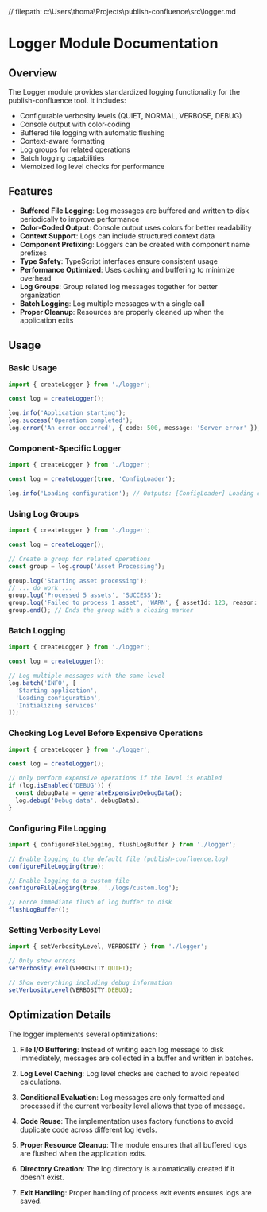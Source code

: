 // filepath: c:\Users\thoma\Projects\publish-confluence\src\logger.md
# Logger Module Documentation

## Overview

The Logger module provides standardized logging functionality for the publish-confluence tool. It includes:

- Configurable verbosity levels (QUIET, NORMAL, VERBOSE, DEBUG)
- Console output with color-coding
- Buffered file logging with automatic flushing
- Context-aware formatting
- Log groups for related operations
- Batch logging capabilities
- Memoized log level checks for performance

## Features

- **Buffered File Logging**: Log messages are buffered and written to disk periodically to improve performance
- **Color-Coded Output**: Console output uses colors for better readability
- **Context Support**: Logs can include structured context data
- **Component Prefixing**: Loggers can be created with component name prefixes
- **Type Safety**: TypeScript interfaces ensure consistent usage
- **Performance Optimized**: Uses caching and buffering to minimize overhead
- **Log Groups**: Group related log messages together for better organization
- **Batch Logging**: Log multiple messages with a single call
- **Proper Cleanup**: Resources are properly cleaned up when the application exits

## Usage

### Basic Usage

```typescript
import { createLogger } from './logger';

const log = createLogger();

log.info('Application starting');
log.success('Operation completed');
log.error('An error occurred', { code: 500, message: 'Server error' });
```

### Component-Specific Logger

```typescript
import { createLogger } from './logger';

const log = createLogger(true, 'ConfigLoader');

log.info('Loading configuration'); // Outputs: [ConfigLoader] Loading configuration
```

### Using Log Groups

```typescript
import { createLogger } from './logger';

const log = createLogger();

// Create a group for related operations
const group = log.group('Asset Processing');

group.log('Starting asset processing');
// ... do work ...
group.log('Processed 5 assets', 'SUCCESS');
group.log('Failed to process 1 asset', 'WARN', { assetId: 123, reason: 'Invalid format' });
group.end(); // Ends the group with a closing marker
```

### Batch Logging

```typescript
import { createLogger } from './logger';

const log = createLogger();

// Log multiple messages with the same level
log.batch('INFO', [
  'Starting application',
  'Loading configuration',
  'Initializing services'
]);
```

### Checking Log Level Before Expensive Operations

```typescript
import { createLogger } from './logger';

const log = createLogger();

// Only perform expensive operations if the level is enabled
if (log.isEnabled('DEBUG')) {
  const debugData = generateExpensiveDebugData();
  log.debug('Debug data', debugData);
}
```

### Configuring File Logging

```typescript
import { configureFileLogging, flushLogBuffer } from './logger';

// Enable logging to the default file (publish-confluence.log)
configureFileLogging(true);

// Enable logging to a custom file
configureFileLogging(true, './logs/custom.log');

// Force immediate flush of log buffer to disk
flushLogBuffer();
```

### Setting Verbosity Level

```typescript
import { setVerbosityLevel, VERBOSITY } from './logger';

// Only show errors
setVerbosityLevel(VERBOSITY.QUIET);

// Show everything including debug information
setVerbosityLevel(VERBOSITY.DEBUG);
```

## Optimization Details

The logger implements several optimizations:

1. **File I/O Buffering**: Instead of writing each log message to disk immediately, messages are collected in a buffer and written in batches.

2. **Log Level Caching**: Log level checks are cached to avoid repeated calculations.

3. **Conditional Evaluation**: Log messages are only formatted and processed if the current verbosity level allows that type of message.

4. **Code Reuse**: The implementation uses factory functions to avoid duplicate code across different log levels.

5. **Proper Resource Cleanup**: The module ensures that all buffered logs are flushed when the application exits.

6. **Directory Creation**: The log directory is automatically created if it doesn't exist.

7. **Exit Handling**: Proper handling of process exit events ensures logs are saved.
